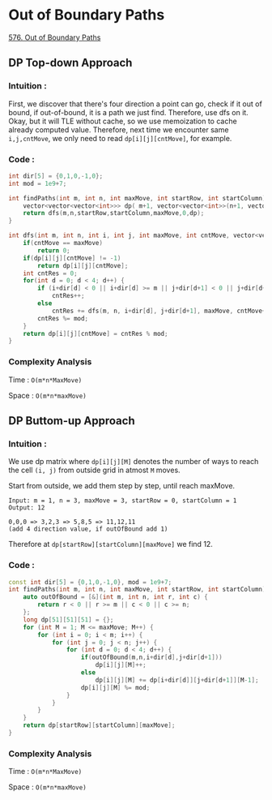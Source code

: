 # Out of Boundary Paths

[576. Out of Boundary Paths](https://leetcode.com/problems/out-of-boundary-paths/)

## DP Top-down Approach

### Intuition :

First, we discover that there's four direction a point can go, check if it out of bound, if out-of-bound, it is a path we just find.
Therefore, use dfs on it. Okay, but it will TLE without cache, so we use memoization to cache already computed value.
Therefore, next time we encounter same `i,j,cntMove`, we only need to read `dp[i][j][cntMove]`, for example.

### Code :

```cpp
int dir[5] = {0,1,0,-1,0};
int mod = 1e9+7;

int findPaths(int m, int n, int maxMove, int startRow, int startColumn) {
    vector<vector<vector<int>>> dp( m+1, vector<vector<int>>(n+1, vector<int>(maxMove+1,-1)));
    return dfs(m,n,startRow,startColumn,maxMove,0,dp);
}

int dfs(int m, int n, int i, int j, int maxMove, int cntMove, vector<vector<vector<int>>>& dp) {
    if(cntMove == maxMove)
        return 0;
    if(dp[i][j][cntMove] != -1)
        return dp[i][j][cntMove];
    int cntRes = 0;
    for(int d = 0; d < 4; d++) {
        if (i+dir[d] < 0 || i+dir[d] >= m || j+dir[d+1] < 0 || j+dir[d+1] >= n)
            cntRes++;
        else
            cntRes += dfs(m, n, i+dir[d], j+dir[d+1], maxMove, cntMove+1, dp);
        cntRes %= mod;
    }
    return dp[i][j][cntMove] = cntRes % mod;
}

```

### Complexity Analysis

Time : `O(m*n*MaxMove)`

Space : `O(m*n*maxMove)`

## DP Buttom-up Approach

### Intuition :

We use dp matrix where `dp[i][j][M]` denotes the number of ways to reach the cell `(i, j)` from outside grid in atmost `M` moves.

Start from outside, we add them step by step, until reach maxMove.

```
Input: m = 1, n = 3, maxMove = 3, startRow = 0, startColumn = 1
Output: 12

0,0,0 => 3,2,3 => 5,8,5 => 11,12,11
(add 4 direction value, if outOfBound add 1)
```

Therefore at `dp[startRow][startColumn][maxMove]` we find 12.

### Code :

```cpp
const int dir[5] = {0,1,0,-1,0}, mod = 1e9+7;
int findPaths(int m, int n, int maxMove, int startRow, int startColumn) {
    auto outOfBound = [&](int m, int n, int r, int c) {
        return r < 0 || r >= m || c < 0 || c >= n;
    };
    long dp[51][51][51] = {};
    for (int M = 1; M <= maxMove; M++) {
        for (int i = 0; i < m; i++) {
            for (int j = 0; j < n; j++) {
                for (int d = 0; d < 4; d++) {
                    if(outOfBound(m,n,i+dir[d],j+dir[d+1]))
                        dp[i][j][M]++;
                    else
                        dp[i][j][M] += dp[i+dir[d]][j+dir[d+1]][M-1];
                    dp[i][j][M] %= mod;
                }
            }
        }
    }
    return dp[startRow][startColumn][maxMove];
}
```

### Complexity Analysis

Time : `O(m*n*MaxMove)`

Space : `O(m*n*maxMove)`
